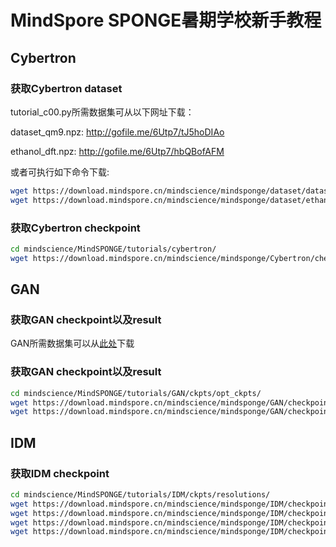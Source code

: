 # **MindSpore SPONGE暑期学校新手教程**

## **Cybertron**

### **获取Cybertron dataset**

tutorial_c00.py所需数据集可从以下网址下载：

dataset_qm9.npz: http://gofile.me/6Utp7/tJ5hoDIAo

ethanol_dft.npz: http://gofile.me/6Utp7/hbQBofAFM

或者可执行如下命令下载:

```bash
wget https://download.mindspore.cn/mindscience/mindsponge/dataset/dataset_qm9.npz
wget https://download.mindspore.cn/mindscience/mindsponge/dataset/ethanol_dft.npz
```

### **获取Cybertron checkpoint**

```bash
cd mindscience/MindSPONGE/tutorials/cybertron/
wget https://download.mindspore.cn/mindscience/mindsponge/Cybertron/checkpoint/checkpoint_c10.ckpt
```

## **GAN**

### **获取GAN checkpoint以及result**

GAN所需数据集可以从[此处](http://yann.lecun.com/exdb/mnist/)下载

### **获取GAN checkpoint以及result**

```bash
cd mindscience/MindSPONGE/tutorials/GAN/ckpts/opt_ckpts/
wget https://download.mindspore.cn/mindscience/mindsponge/GAN/checkpoint/generator_epoch_50000.ckpt
wget https://download.mindspore.cn/mindscience/mindsponge/GAN/checkpoint/model_epoch_50000.ckpt
```

## **IDM**

### **获取IDM checkpoint**

```bash
cd mindscience/MindSPONGE/tutorials/IDM/ckpts/resolutions/
wget https://download.mindspore.cn/mindscience/mindsponge/IDM/checkpoint/resolutions_4_model_epoch_5000.ckpt
wget https://download.mindspore.cn/mindscience/mindsponge/IDM/checkpoint/resolutions_50_model_epoch_5000.ckpt
wget https://download.mindspore.cn/mindscience/mindsponge/IDM/checkpoint/resolutions_200_model_epoch_5000.ckpt
wget https://download.mindspore.cn/mindscience/mindsponge/IDM/checkpoint/resolutions_400_model_epoch_5000.ckpt
```